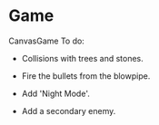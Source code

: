 # Game
CanvasGame
To do:

- Collisions with trees and stones.

- Fire the bullets from the blowpipe.

- Add 'Night Mode'.

- Add a secondary enemy.
